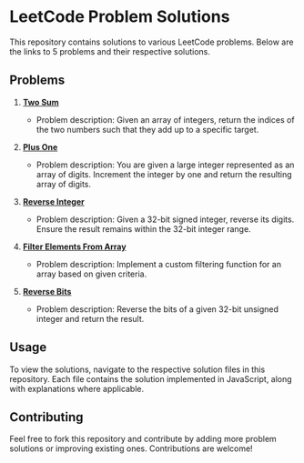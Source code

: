 # LeetCode Problem Solutions

This repository contains solutions to various LeetCode problems. Below are the links to 5 problems and their respective solutions.

## Problems

1. **[Two Sum](https://leetcode.com/submissions/detail/1455134379/)**
   - Problem description: Given an array of integers, return the indices of the two numbers such that they add up to a specific target.

2. **[Plus One](https://leetcode.com/submissions/detail/1455151254/)**
   - Problem description: You are given a large integer represented as an array of digits. Increment the integer by one and return the resulting array of digits.

3. **[Reverse Integer](https://leetcode.com/submissions/detail/1455154834/)**
   - Problem description: Given a 32-bit signed integer, reverse its digits. Ensure the result remains within the 32-bit integer range.

4. **[Filter Elements From Array](https://leetcode.com/submissions/detail/1455165079/)**
   - Problem description: Implement a custom filtering function for an array based on given criteria.

5. **[Reverse Bits](https://leetcode.com/submissions/detail/1455880673/)**
   - Problem description: Reverse the bits of a given 32-bit unsigned integer and return the result.

## Usage

To view the solutions, navigate to the respective solution files in this repository. Each file contains the solution implemented in JavaScript, along with explanations where applicable.

## Contributing

Feel free to fork this repository and contribute by adding more problem solutions or improving existing ones. Contributions are welcome!

